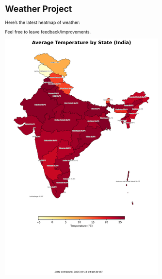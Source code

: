 # Weather Project

Here’s the latest heatmap of weather:

Feel free to leave feedback/improvements.

![India Heatmap](docs/assets/india_heatmap.png?v=CB3FE8)
